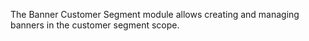 The Banner Customer Segment module allows creating and managing banners in the customer segment scope.